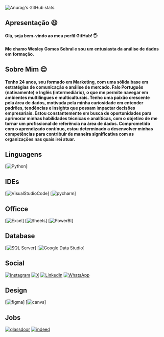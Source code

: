 ![Anurag's GitHub stats](https://github-readme-stats.vercel.app/api?username=WesleySobrall&show_icons=true&theme=tokyonight)
## Apresentação 😃
#### Olá, seja bem-vindo ao meu perfil GitHub! 🖐️

#### Me chamo Wesley Gomes Sobral e sou um entusiasta da análise de dados em formação.

## Sobre Mim 😊
#### Tenho 24 anos, sou formado em Marketing, com uma sólida base em estratégias de comunicação e análise de mercado. Falo Português (nativamente) e Inglês (intermediário), o que me permite navegar em ambientes multilíngues e multiculturais. Tenho uma paixão crescente pela área de dados, motivada pela minha curiosidade em entender padrões, tendências e insights que possam impactar decisões empresariais. Estou constantemente em busca de oportunidades para aprimorar minhas habilidades técnicas e analíticas, com o objetivo de me tornar um profissional de referência na área de dados. Comprometido com o aprendizado contínuo, estou determinado a desenvolver minhas competências para contribuir de maneira significativa com as organizações nas quais irei atuar.

## Linguagens
[![Python](https://img.shields.io/badge/Python-14354C?style=for-the-badge&logo=python&logoColor=white)]

## IDEs
[![VisualStudioCode](https://img.shields.io/badge/Visual_Studio_Code-0078D4?style=for-the-badge&logo=visual%20studio%20code&logoColor=white)]
[![pycharm](https://img.shields.io/badge/PyCharm-000000.svg?&style=for-the-badge&logo=PyCharm&logoColor=white)]

## Officce
[![Excel](https://img.shields.io/badge/Microsoft_Excel-217346?style=for-the-badge&logo=excel&logoColor=white)]
[![Sheets](https://img.shields.io/badge/Google%20Sheets-34A853?style=for-the-badge&logo=google-sheets&logoColor=white)]
[![PowerBI](https://img.shields.io/badge/Microsoft_Power_BI-FFDD00?style=for-the-badge&logo=microsoft-power-bi&logoColor=black)]

## Database
[![SQL Server](https://img.shields.io/badge/Microsoft_SQL_Server-CC2927?style=for-the-badge&logo=microsoft-sql-server&logoColor=white)]
[![Google Data Studio](https://img.shields.io/badge/Google_Data_Studio-0078D4?style=for-the-badge&logo=google-data-studio&logoColor=white)]

## Social
[![Instagram](https://img.shields.io/badge/Instagram-E4405F?style=for-the-badge&logo=instagram&logoColor=white)](https://www.instagram.com/_wessg?igsh=bzYybnBwNTJjd241&utm_source=qr)
[![X](https://img.shields.io/badge/X-000000?style=for-the-badge&logo=x&logoColor=white)](https://x.com/@wsgomex)
[![LinkedIn](https://img.shields.io/badge/LinkedIn-0077B5?style=for-the-badge&logo=linkedin&logoColor=white)](https://www.linkedin.com/in/wesley-gomes-sobral/)
[![WhatsApp](https://img.shields.io/badge/WhatsApp-25D366?style=for-the-badge&logo=WhatsApp&logoColor=white)](https://wa.me/<+5511988997386>)

## Design
[![figma](https://img.shields.io/badge/Figma-F24E1E.svg?style=for-the-badge&logo=Figma&logoColor=white)]
[![canva](https://img.shields.io/badge/Canva-00C4CC.svg?style=for-the-badge&logo=Canva&logoColor=white)]

## Jobs
[![glassdoor](https://img.shields.io/badge/Glassdoor-00A162.svg?style=for-the-badge&logo=Glassdoor&logoColor=white)](https://www.glassdoor.com.br/member/profile)
[![indeed](https://img.shields.io/badge/Indeed-003A9B.svg?style=for-the-badge&logo=Indeed&logoColor=white)](https://profile.indeed.com/?hl=pt_BR&co=BR&from=gnav-homepage)
<!--
**WesleySobrall/WesleySobrall** is a ✨ _special_ ✨ repository because its `README.md` (this file) appears on your GitHub profile.

Here are some ideas to get you started:

- 🔭 I’m currently working on ...
- 🌱 I’m currently learning ...
- 👯 I’m looking to collaborate on ...
- 🤔 I’m looking for help with ...
- 💬 Ask me about ...
- 📫 How to reach me: ...
- 😄 Pronouns: ...
- ⚡ Fun fact: ...
-->
